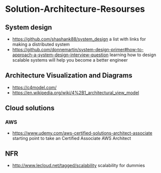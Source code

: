 # Solution-Architecture-Resourses

## System design

- https://github.com/shashank88/system_design a list with links for making a distributed system
- https://github.com/donnemartin/system-design-primer#how-to-approach-a-system-design-interview-question learning how to design scalable systems will help you become a better engineer

## Architecture Visualization and Diagrams

- https://c4model.com/
- https://en.wikipedia.org/wiki/4%2B1_architectural_view_model

## Cloud solutions

### AWS
- https://www.udemy.com/aws-certified-solutions-architect-associate starting point to take an Certified Associate AWS Architect


## NFR
- http://www.lecloud.net/tagged/scalability scalability for dummies
